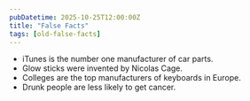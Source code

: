```yaml
---
pubDatetime: 2025-10-25T12:00:00Z
title: "False Facts"
tags: [old-false-facts]
---
```


- iTunes is the number one manufacturer of car parts.
- Glow sticks were invented by Nicolas Cage.
- Colleges are the top manufacturers of keyboards in Europe.
- Drunk people are less likely to get cancer.
